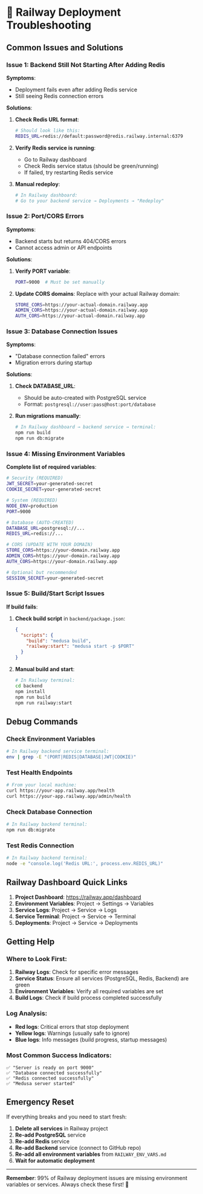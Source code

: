 # 🔧 Railway Deployment Troubleshooting

## Common Issues and Solutions

### Issue 1: Backend Still Not Starting After Adding Redis

**Symptoms**:
- Deployment fails even after adding Redis service
- Still seeing Redis connection errors

**Solutions**:
1. **Check Redis URL format**:
   ```bash
   # Should look like this:
   REDIS_URL=redis://default:password@redis.railway.internal:6379
   ```

2. **Verify Redis service is running**:
   - Go to Railway dashboard
   - Check Redis service status (should be green/running)
   - If failed, try restarting Redis service

3. **Manual redeploy**:
   ```bash
   # In Railway dashboard:
   # Go to your backend service → Deployments → "Redeploy"
   ```

### Issue 2: Port/CORS Errors

**Symptoms**:
- Backend starts but returns 404/CORS errors
- Cannot access admin or API endpoints

**Solutions**:
1. **Verify PORT variable**:
   ```bash
   PORT=9000  # Must be set manually
   ```

2. **Update CORS domains**:
   Replace with your actual Railway domain:
   ```bash
   STORE_CORS=https://your-actual-domain.railway.app
   ADMIN_CORS=https://your-actual-domain.railway.app
   AUTH_CORS=https://your-actual-domain.railway.app
   ```

### Issue 3: Database Connection Issues

**Symptoms**:
- "Database connection failed" errors
- Migration errors during startup

**Solutions**:
1. **Check DATABASE_URL**:
   - Should be auto-created with PostgreSQL service
   - Format: `postgresql://user:pass@host:port/database`

2. **Run migrations manually**:
   ```bash
   # In Railway dashboard → backend service → terminal:
   npm run build
   npm run db:migrate
   ```

### Issue 4: Missing Environment Variables

**Complete list of required variables**:

```bash
# Security (REQUIRED)
JWT_SECRET=your-generated-secret
COOKIE_SECRET=your-generated-secret

# System (REQUIRED)
NODE_ENV=production
PORT=9000

# Database (AUTO-CREATED)
DATABASE_URL=postgresql://...
REDIS_URL=redis://...

# CORS (UPDATE WITH YOUR DOMAIN)
STORE_CORS=https://your-domain.railway.app
ADMIN_CORS=https://your-domain.railway.app
AUTH_CORS=https://your-domain.railway.app

# Optional but recommended
SESSION_SECRET=your-generated-secret
```

### Issue 5: Build/Start Script Issues

**If build fails**:
1. **Check build script** in `backend/package.json`:
   ```json
   {
     "scripts": {
       "build": "medusa build",
       "railway:start": "medusa start -p $PORT"
     }
   }
   ```

2. **Manual build and start**:
   ```bash
   # In Railway terminal:
   cd backend
   npm install
   npm run build
   npm run railway:start
   ```

## Debug Commands

### Check Environment Variables
```bash
# In Railway backend service terminal:
env | grep -E "(PORT|REDIS|DATABASE|JWT|COOKIE)"
```

### Test Health Endpoints
```bash
# From your local machine:
curl https://your-app.railway.app/health
curl https://your-app.railway.app/admin/health
```

### Check Database Connection
```bash
# In Railway backend terminal:
npm run db:migrate
```

### Test Redis Connection
```bash
# In Railway backend terminal:
node -e "console.log('Redis URL:', process.env.REDIS_URL)"
```

## Railway Dashboard Quick Links

1. **Project Dashboard**: https://railway.app/dashboard
2. **Environment Variables**: Project → Settings → Variables
3. **Service Logs**: Project → Service → Logs
4. **Service Terminal**: Project → Service → Terminal
5. **Deployments**: Project → Service → Deployments

## Getting Help

### Where to Look First:
1. **Railway Logs**: Check for specific error messages
2. **Service Status**: Ensure all services (PostgreSQL, Redis, Backend) are green
3. **Environment Variables**: Verify all required variables are set
4. **Build Logs**: Check if build process completed successfully

### Log Analysis:
- **Red logs**: Critical errors that stop deployment
- **Yellow logs**: Warnings (usually safe to ignore)
- **Blue logs**: Info messages (build progress, startup messages)

### Most Common Success Indicators:
```
✅ "Server is ready on port 9000"
✅ "Database connected successfully"
✅ "Redis connected successfully"
✅ "Medusa server started"
```

## Emergency Reset

If everything breaks and you need to start fresh:

1. **Delete all services** in Railway project
2. **Re-add PostgreSQL** service
3. **Re-add Redis** service  
4. **Re-add Backend** service (connect to GitHub repo)
5. **Re-add all environment variables** from `RAILWAY_ENV_VARS.md`
6. **Wait for automatic deployment**

---

**Remember**: 99% of Railway deployment issues are missing environment variables or services. Always check these first! 🚀
